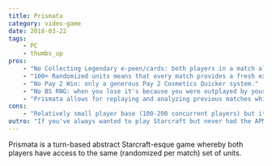 ```yaml
---
title: Prismata
category: video-game
date: 2018-03-22
tags:
    - PC
    - thumbs_up
pros:
    - "No Collecting Legendary e-peen/cards: both players in a match always have access to the exact same tools (randomized sets of units)."
    - "100+ Randomized units means that every match provides a fresh experience and keeps you on your toes."
    - "No Pay 2 Win: only a generous Pay 2 Cosmetics Quicker system."
    - "No BS RNG: when you lose it's because you were outplayed by your opponent."
    - "Prismata allows for replaying and analyzing previous matches which encourages study, learning and eventual mastery of the game."
cons:
    - "Relatively small player base (100-200 concurrent players) but it will grow when the game goes F2P."
outro: "If you've always wanted to play Starcraft but never had the APM to be a pro or if you've always wanted to play competitive card games but without any Pay2Win mechanics then you'll most likely fall in love with Prismata."
---
```

Prismata is a turn-based abstract Starcraft-esque game whereby both players have access to the same (randomized per match) set of units.
